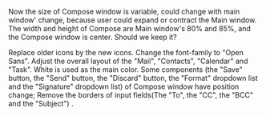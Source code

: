 Now the size of Compose window is variable, could change with main window' change, because user could expand or contract the Main window. The width and height of Compose are Main window's 80% and 85%, and the Compose window is center.
Should we keep it?

Replace older icons by the new icons.
Change the font-family to "Open Sans".
Adjust the overall layout of the "Mail", "Contacts", "Calendar" and "Task".
White is used as  the main color.
Some components (the "Save" button, the "Send" button, the "Discard" button,  the "Format" dropdown list and the "Signature" dropdown list) of Compose window have position change; Remove the borders of input  fields(The "To", the "CC", the "BCC" and the "Subject") .